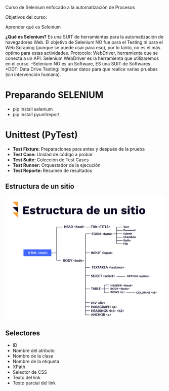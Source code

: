 Curso de Selenium enfocado a la automatización de Procesos

Objetivos del curso:

Aprender qué es Selenium

<b>¿Qué es Selenium?</b>
Es una SUIT de herramientas para la automatización de navegadores Web.
El objetivo de Selenium NO fue para el Testing ni para el Web Scraping (aunque se puede usar para eso), por lo tanto, no es el más optimo para estas actividades.
Protocolo: WebDriver, herramienta que se conecta a un API.
Selenium WebDriver es la herramienta que utilizaremos en el curso.
-Selenium NO es un Software, ES una SUIT de Softwares.
*DDT: Data Drive Testing: Ingresar datos para que realice varias pruebas (sin intervención humana).

# Preparando SELENIUM

* pip install selenium
* pip install pyunitreport

# Unittest (PyTest)

* <b> Test Fixture: </b> Preparaciones para antes y después de la prueba
* <b> Test Case: </b> Unidad de código a probar
* <b> Test Suite: </b> Colección de Test Cases
* <b> Test Runner: </b> Orquestador de la ejecución
* <b> Test Reporte: </b> Resumen de resultados

## Estructura de un sitio
![estructura](./imgs/estructura.png "estructura")  


## Selectores

* ID
* Nombre del atributo
* Nombre de la clase
* Nombre de la etiqueta
* XPath
* Selector de CSS
* Texto del link
* Texto parcial del link